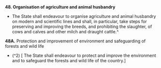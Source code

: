 **48. Organisation of agriculture and animal husbandry**
- The State shall endeavour to organise agriculture and animal husbandry on modern and scientific lines and shall, in particular, take steps for preserving and improving the breeds, and prohibiting the slaughter, of cows and calves and other milch and draught cattle.^

**48A.** Protection and improvement of environment and safeguarding of forests and wild life
- (^2) [ The State shall endeavour to protect and improve the environment and to safeguard the forests and wild life of the country.]